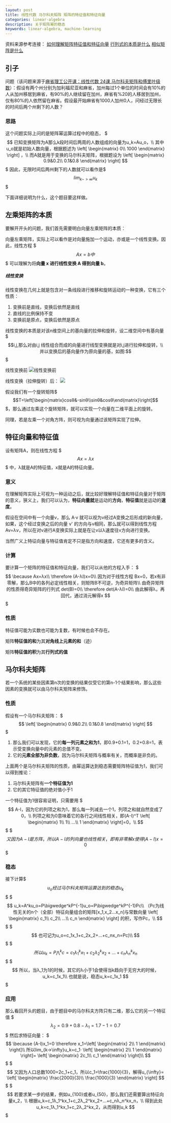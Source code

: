 ```yaml
---
layout: post
title: 线性代数 马尔科夫矩阵 矩阵的特征值和特征向量
categories: linear-algebra
description: 关于矩阵幂的稳态
keywords: linear-algebra, machine-learning
---
```


资料来源参考连接：
[如何理解矩阵特征值和特征向量](http://www.matongxue.com/madocs/228.html#/madoc)
[行列式的本质是什么](http://www.matongxue.com/madocs/247.html#/madoc)
[相似矩阵是什么](https://www.zhihu.com/question/20501504/answer/174887899)

## 引子

问题（该问题来源于[麻省理工公开课：线性代数 24课 马尔科夫矩阵和傅里叶级数](http://open.163.com/movie/2010/11/A/V/M6V0BQC4M_M6V2AVOAV.html)）：假设有两个州分别为加利福尼亚和麻省，加州每过1个单位的时间会有10%的人从加州移居到麻省，有90%的人继续留在加州，麻省有%20的人移居到加州，仅有80%的人依然留在麻省。假设最开始麻省有1000人加州0人，问经过无限长的时间后两个州剩下的人数？

### 思路

这个问题实际上问的是矩阵幂运算过程中的稳态，
$$$
已知变换矩阵为A那么k段时间后两周的人数组成的向量为u_k=Au_o，\\
其中u_o就是初始人数向量，根据题述为
\left[
\begin{matrix}
	0\\
    1000
\end{matrix}
\right]
，\\
而A就是用于变换的马尔科夫矩阵，根据题设为
\left[
\begin{matrix}
	0.9&0.2\\
    0.1&0.8
\end{matrix}
\right]
$$$
因此，无限时间后两州剩下的人数就可以看作是$$$lim_{k->\infty}u_k$$$

下面详细说明为什么，这个题目要这样做。

## 左乘矩阵的本质

要解开开头的问题，我们首先需要明白向量左乘矩阵的本质：

向量左乘矩阵，实际上可以看作是对向量施加一个运动，亦或是一个线性变换。因此，线性方程
$$$
Ax=b中
$$$
可以理解为将**向量 x 进行线性变换 A 得到向量 b**。

##### 线性变换

线性变换在几何上就是包含对一条线段进行推移和旋转运动的一种变换，它有三个性质：
1. 变换前是直线，变换后依然是直线
2. 直线的比例保持不变
3. 变换前是原点，变换后依然是原点

线性变换的本质是对该n维空间上的基向量的拉伸和旋转，设二维空间中有基向量$$$i,j,那么对由i,j 线性组合而成的向量进行线型变换就是对i,j进行拉伸和旋转，\\
并以变换后的基向量作为原向量的基，如图:$$$

线性变换前
![线性变换前](/images/blog/linear-transformation1.png)

线性变换（拉伸旋转）后：
![](/images/blog/linear-transformation2.png)

假设我们有一个旋转矩阵$$$T=\left[\begin{matrix}cosθ&-sinθ\\sinθ&cosθ\end{matrix}\right]$$$，那么通过左乘这个旋转矩阵，就可以实现一个向量在二维平面上的旋转。

同理，若是左乘一个对角方阵，则可视为向量通过该矩阵实现了拉伸。

## 特征向量和特征值

设有矩阵A，则在线性方程
$$$
Ax=λx
$$$
中，λ就是A的特征值，x就是A的特征向量。

### 意义

在理解矩阵实际上可视为一种运动之后，就比较好理解特征值和特征向量对于矩阵的意义，狭义上，我们可以认为，**特征向量就**是运动的**方向**，**特征值**就是运动的**速度**。

假设在空间中有一个向量v，那么 A·v 就可以视为v经过A变换之后形成的新向量，如果，这个经过变换之后的向量 v' 的方向与v相同，那么就可以得到线性方程 Av=λv，所以在对v进行A变换实际上就是在让v以λ速度往v方向进行变换。

当然广义上特征向量与特征值肯定不只是指方向和速度，它还有更多的含义。

### 计算

要计算一个矩阵的特征值和特征向量，我们可以从他的方程入手：
$$$
\because Ax=λx\\
\therefore (A-λI)x=0\\
因为对于线性方程 Bx=0，若x有非零解，那么B中的各列必定线性相关，则矩阵B不可逆，为奇异矩阵\\
由奇异矩阵的性质得奇异矩阵的行列式 det(B)=0\\
\therefore det(A-λI)=0\\
由此解得λ，再回代，通过消元解得x
$$$

### 性质

特征值可能为实数也可能为复数，有时候也会不存在。

矩阵**特征值的和**为其**对角线上元素的和**（迹）

矩阵**特征值的积**为其**行列式的值**

## 马尔科夫矩阵

若一个系统的某些因素第n次的变换的结果仅受它的第n-1个结果影响，那么这些因素的变换就可以由马尔科夫矩阵来修饰。

### 性质

假设有一个马尔科夫矩阵：
$$$
\left[
\begin{matrix}
	0.9&0.2\\
	0.1&0.8
\end{matrix}
\right]
$$$
1. 那么我们可以发现，它的**每一列元素之和为1**，即0.9+0.1=1，0.2+0.8=1，表示受变换向量中的元素的总值不变。
2. 它的**元素全部为非负数**，因为马尔科夫矩阵与概率有关，而概率是非负的。

上面两个是马尔科夫矩阵的性质，由幂运算达到稳态需要矩阵特征值为1，我们可以得到推论：
1. 马尔科夫矩阵有**一个特征值为1**
2. 它的其它特征值的绝对值小于1

一个特征值为1很容易证明，只需要用
$$$
A-I，因为它的列项之和为1，那么每一列减去一个1，列项之和就自然变成了0，\\
列项之和为0意味着它的各行之间线性相关，即(A-I)^T
\left[
\begin{matrix}
	1\\
    1\\
    ...\\
    1
\end{matrix}
\right]=0，\\
$$$
$$$
又因为A-I是方阵，所以A-I的列向量也线性相关，即有非零解x使得(A-I)x=0
$$$

### 稳态

接下计算$$$u_o经过马尔科夫矩阵运算达到的稳态u_k$$$
$$$
u_k=A^ku_o=P\bigwedge^kP^{-1}u_o=P\bigwedge^kP^{-1}Pc\\
（Pc为线性无关的n个（全部）特征向量组合的矩阵[x_1,x_2...x_n]与常数向量
\left[
\begin{matrix}
	c_1\\
    c_2\\
    ...\\
    c_n
\end{matrix}
\right]
的积，写作Pc，\\
$$$
$$$
也可记为u_o=c_1x_1+c_2x_2+...+c_nx_n=Pc)\\
$$$
$$$
所以u_k=P\bigwedge^kc=c_1λ_1^kx_1+c_2λ_2^kx_2+...+c_nλ_n^kx_n
$$$
$$$
所以，当λ_1为1的时候，其它的λ小于1会使得当k趋向于无穷大的时候，u_k=c_1x_1\\
也就是说，稳态u_k=c_1x_1
$$$

### 应用

那么看回开头的题目，由于题目中的马尔科夫方阵只有二维，那么它的另一个特征值
$$$
λ_2=0.9+0.8-λ_1=1.7-1=0.7
$$$
然后求特征向量：
$$$
\because (A-I)x_1=0 \therefore x_1=\left[
\begin{matrix}
	2\\
    1
\end{matrix}
\right]\\
所以lim_{k->\infty}u_k=c_1·
\left[
\begin{matrix}
	2\\
    1
\end{matrix}
\right]=
\left[
\begin{matrix}
	2c_1\\
    c_1
\end{matrix}
\right]\\
$$$
$$$
又因为人口总数1000=2c_1+c_1，所以c_1=\frac{1000}{3}，解得u_{\infty}=
\left[
\begin{matrix}
	\frac{2000}{3}\\
    \frac{1000}{3}
\end{matrix}
\right]
$$$
$$$
若要求某一步的结果，例如u_{100}或者u_{50}，那么我们还需要算出特征向量x_2，\\
根据u_k=c_1λ_1^kx_1+c_2λ_2^kx_2+...+c_nλ_n^kx_n，\\
得到此处u_k=c_1λ_1^kx_1+c_2λ_2^kx_2，从而得到u_k
$$$

<script type="text/javascript" async src="https://cdn.mathjax.org/mathjax/latest/MathJax.js?config=TeX-MML-AM_CHTML"> </script>
